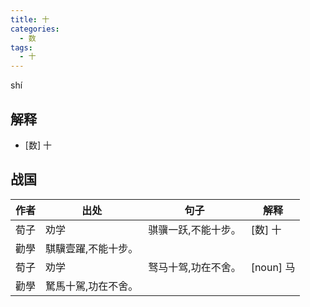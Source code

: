 ```yaml
---
title: 十
categories:
  - 数
tags:
  - 十
---
```

shí
<!-- more -->

## 解释
* [数] 十

## 战国
作者|出处|句子|解释
---|---|---|---
荀子|劝学|骐骥一跃,不能十步。|[数] 十
  |勸學|騏驥壹躍,不能十步。|
荀子|劝学|驽马十驾,功在不舍。|[noun] 马
  |勸學|駑馬十駕,功在不舍。|
